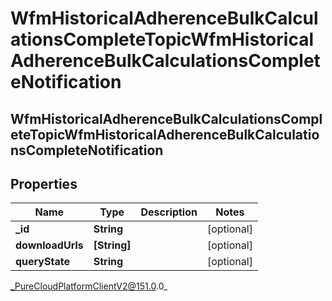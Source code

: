 # WfmHistoricalAdherenceBulkCalculationsCompleteTopicWfmHistoricalAdherenceBulkCalculationsCompleteNotification

## WfmHistoricalAdherenceBulkCalculationsCompleteTopicWfmHistoricalAdherenceBulkCalculationsCompleteNotification

## Properties

|Name | Type | Description | Notes|
|------------ | ------------- | ------------- | -------------|
| **_id** | **String** |  | [optional] |
| **downloadUrls** | **[String]** |  | [optional] |
| **queryState** | **String** |  | [optional] |



_PureCloudPlatformClientV2@151.0.0_
